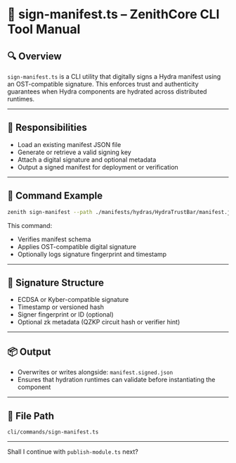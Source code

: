 
# 🔐 sign-manifest.ts – ZenithCore CLI Tool Manual

## 🔍 Overview

`sign-manifest.ts` is a CLI utility that digitally signs a Hydra manifest using an OST-compatible signature. This enforces trust and authenticity guarantees when Hydra components are hydrated across distributed runtimes.

---

## 🎯 Responsibilities

- Load an existing manifest JSON file
- Generate or retrieve a valid signing key
- Attach a digital signature and optional metadata
- Output a signed manifest for deployment or verification

---

## 🧠 Command Example

```bash
zenith sign-manifest --path ./manifests/hydras/HydraTrustBar/manifest.json
```

This command:
- Verifies manifest schema
- Applies OST-compatible digital signature
- Optionally logs signature fingerprint and timestamp

---

## 🔐 Signature Structure

- ECDSA or Kyber-compatible signature
- Timestamp or versioned hash
- Signer fingerprint or ID (optional)
- Optional zk metadata (QZKP circuit hash or verifier hint)

---

## 📦 Output

- Overwrites or writes alongside: `manifest.signed.json`
- Ensures that hydration runtimes can validate before instantiating the component

---

## 📁 File Path

```
cli/commands/sign-manifest.ts
```

---

Shall I continue with `publish-module.ts` next?
